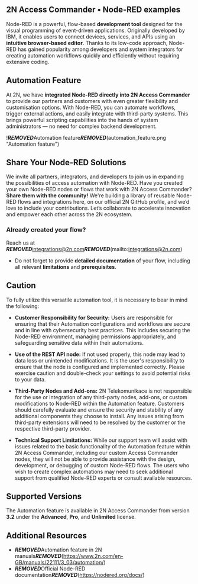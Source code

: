 ## 2N Access Commander • Node-RED examples

Node-RED is a powerful, flow-based **development tool** designed for the visual programming of event-driven applications. Originally developed by IBM, it enables users to connect devices, services, and APIs using an **intuitive browser-based editor**. Thanks to its low-code approach, Node-RED has gained popularity among developers and system integrators for creating automation workflows quickly and efficiently without requiring extensive coding.

## Automation Feature

At 2N, we have **integrated Node-RED directly into 2N Access Commander** to provide our partners and customers with even greater flexibility and customisation options. With Node-RED, you can automate workflows, trigger external actions, and easily integrate with third-party systems. This brings powerful scripting capabilities into the hands of system administrators — no need for complex backend development. 

!***REMOVED***Automation feature***REMOVED***(automation_feature.png "Automation feature")

## Share Your Node-RED Solutions

We invite all partners, integrators, and developers to join us in expanding the possibilities of access automation with Node-RED. Have you created your own Node-RED nodes or flows that work with 2N Access Commander? **Share them with the community!** We're building a library of reusable Node-RED flows and integrations here, on our official 2N GitHub profile, and we’d love to include your contributions. Let’s collaborate to accelerate innovation and empower each other across the 2N ecosystem. 

### Already created your flow?

Reach us at ***REMOVED***integrations@2n.com***REMOVED***(mailto:integrations@2n.com)
- Do not forget to provide **detailed documentation** of your flow, including all relevant **limitations** and **prerequisites**.

## Caution

To fully utilize this versatile automation tool, it is necessary to bear in mind the following:

- **Customer Responsibility for Security:** Users are responsible for ensuring that their Automation configurations and workflows are secure and in line with cybersecurity best practices. This includes securing the Node-RED environment, managing permissions appropriately, and safeguarding sensitive data within their automations.

- **Use of the REST API node:** If not used properly, this node may lead to data loss or unintended modifications. It is the user's responsibility to ensure that the node is configured and implemented correctly. Please exercise caution and double-check your settings to avoid potential risks to your data.

- **Third-Party Nodes and Add-ons:** 2N Telekomunikace is not responsible for the use or integration of any third-party nodes, add-ons, or custom modifications to Node-RED within the Automation feature. Customers should carefully evaluate and ensure the security and stability of any additional components they choose to install. Any issues arising from third-party extensions will need to be resolved by the customer or the respective third-party provider.

- **Technical Support Limitations:** While our support team will assist with issues related to the basic functionality of the Automation feature within 2N Access Commander, including our custom Access Commander nodes, they will not be able to provide assistance with the design, development, or debugging of custom Node-RED flows. The users who wish to create complex automations may need to seek additional support from qualified Node-RED experts or consult available resources.

## Supported Versions

The Automation feature is available in 2N Access Commander from version **3.2** under the **Advanced**, **Pro**, and **Unlimited** license.

## Additional Resources

- ***REMOVED***Automation feature in 2N manuals***REMOVED***(https://www.2n.com/en-GB/manuals/22111/3_03/automation/)
- ***REMOVED***Official Node-RED documentation***REMOVED***(https://nodered.org/docs/)